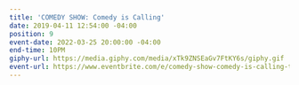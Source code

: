 ```yaml
---
title: 'COMEDY SHOW: Comedy is Calling'
date: 2019-04-11 12:54:00 -04:00
position: 9
event-date: 2022-03-25 20:00:00 -04:00
end-time: 10PM
giphy-url: https://media.giphy.com/media/xTk9ZNSEaGv7FtKY6s/giphy.gif
event-url: https://www.eventbrite.com/e/comedy-show-comedy-is-calling-tickets-275332616267
---
```


